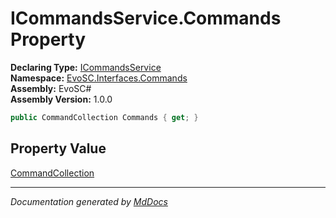 ﻿<!--  
  <auto-generated>   
    The contents of this file were generated by a tool.  
    Changes to this file may be list if the file is regenerated  
  </auto-generated>   
-->

# ICommandsService.Commands Property

**Declaring Type:** [ICommandsService](../index.md)  
**Namespace:** [EvoSC.Interfaces.Commands](../../index.md)  
**Assembly:** EvoSC\#  
**Assembly Version:** 1.0.0

```csharp
public CommandCollection Commands { get; }
```

## Property Value

[CommandCollection](../../../../Core/Commands/Generic/CommandCollection/index.md)

___

*Documentation generated by [MdDocs](https://github.com/ap0llo/mddocs)*

